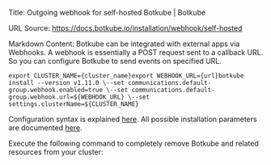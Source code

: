 Title: Outgoing webhook for self-hosted Botkube | Botkube

URL Source: https://docs.botkube.io/installation/webhook/self-hosted

Markdown Content:
Botkube can be integrated with external apps via Webhooks. A webhook is essentially a POST request sent to a callback URL. So you can configure Botkube to send events on specified URL.

    export CLUSTER_NAME={cluster_name}export WEBHOOK_URL={url}botkube install --version v1.11.0 \--set communications.default-group.webhook.enabled=true \--set communications.default-group.webhook.url=${WEBHOOK_URL} \--set settings.clusterName=${CLUSTER_NAME}

Configuration syntax is explained [here](https://docs.botkube.io/self-hosted-configuration). All possible installation parameters are documented [here](https://docs.botkube.io/self-hosted-configuration/helm-chart-parameters).

Execute the following command to completely remove Botkube and related resources from your cluster:
